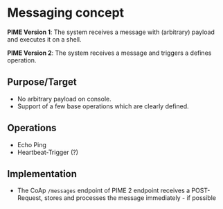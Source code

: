 # Messaging concept

**PIME Version 1**: The system receives a message with (arbitrary) payload and executes it on a shell.

**PIME Version 2**: The system receives a message and triggers a defines operation.

## Purpose/Target

- No arbitrary payload on console.
- Support of a few base operations which are clearly defined.

## Operations

- Echo Ping
- Heartbeat-Trigger (?)

## Implementation

- The CoAp `/messages` endpoint of PIME 2 endpoint receives a POST-Request, stores and processes the message immediately - if possible
